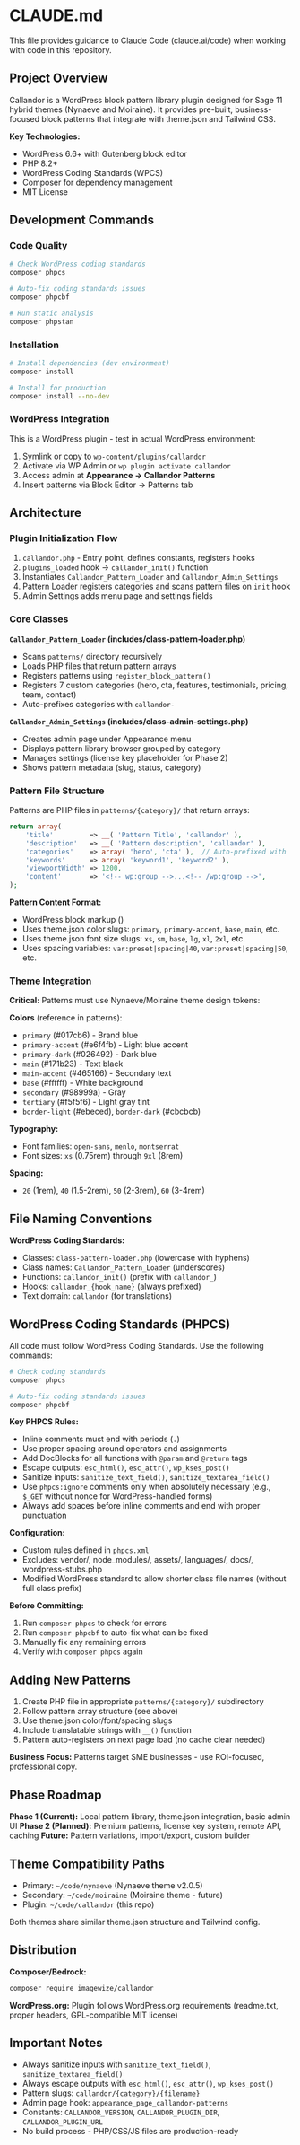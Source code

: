 # CLAUDE.md

This file provides guidance to Claude Code (claude.ai/code) when working with code in this repository.

## Project Overview

Callandor is a WordPress block pattern library plugin designed for Sage 11 hybrid themes (Nynaeve and Moiraine). It provides pre-built, business-focused block patterns that integrate with theme.json and Tailwind CSS.

**Key Technologies:**
- WordPress 6.6+ with Gutenberg block editor
- PHP 8.2+
- WordPress Coding Standards (WPCS)
- Composer for dependency management
- MIT License

## Development Commands

### Code Quality
```bash
# Check WordPress coding standards
composer phpcs

# Auto-fix coding standards issues
composer phpcbf

# Run static analysis
composer phpstan
```

### Installation
```bash
# Install dependencies (dev environment)
composer install

# Install for production
composer install --no-dev
```

### WordPress Integration
This is a WordPress plugin - test in actual WordPress environment:
1. Symlink or copy to `wp-content/plugins/callandor`
2. Activate via WP Admin or `wp plugin activate callandor`
3. Access admin at **Appearance → Callandor Patterns**
4. Insert patterns via Block Editor → Patterns tab

## Architecture

### Plugin Initialization Flow
1. `callandor.php` - Entry point, defines constants, registers hooks
2. `plugins_loaded` hook → `callandor_init()` function
3. Instantiates `Callandor_Pattern_Loader` and `Callandor_Admin_Settings`
4. Pattern Loader registers categories and scans pattern files on `init` hook
5. Admin Settings adds menu page and settings fields

### Core Classes

**`Callandor_Pattern_Loader` (includes/class-pattern-loader.php)**
- Scans `patterns/` directory recursively
- Loads PHP files that return pattern arrays
- Registers patterns using `register_block_pattern()`
- Registers 7 custom categories (hero, cta, features, testimonials, pricing, team, contact)
- Auto-prefixes categories with `callandor-`

**`Callandor_Admin_Settings` (includes/class-admin-settings.php)**
- Creates admin page under Appearance menu
- Displays pattern library browser grouped by category
- Manages settings (license key placeholder for Phase 2)
- Shows pattern metadata (slug, status, category)

### Pattern File Structure

Patterns are PHP files in `patterns/{category}/` that return arrays:

```php
return array(
    'title'         => __( 'Pattern Title', 'callandor' ),
    'description'   => __( 'Pattern description', 'callandor' ),
    'categories'    => array( 'hero', 'cta' ),  // Auto-prefixed with 'callandor-'
    'keywords'      => array( 'keyword1', 'keyword2' ),
    'viewportWidth' => 1200,
    'content'       => '<!-- wp:group -->...<!-- /wp:group -->',
);
```

**Pattern Content Format:**
- WordPress block markup (<!-- wp:blockname {} -->)
- Uses theme.json color slugs: `primary`, `primary-accent`, `base`, `main`, etc.
- Uses theme.json font size slugs: `xs`, `sm`, `base`, `lg`, `xl`, `2xl`, etc.
- Uses spacing variables: `var:preset|spacing|40`, `var:preset|spacing|50`, etc.

### Theme Integration

**Critical:** Patterns must use Nynaeve/Moiraine theme design tokens:

**Colors** (reference in patterns):
- `primary` (#017cb6) - Brand blue
- `primary-accent` (#e6f4fb) - Light blue accent
- `primary-dark` (#026492) - Dark blue
- `main` (#171b23) - Text black
- `main-accent` (#465166) - Secondary text
- `base` (#ffffff) - White background
- `secondary` (#98999a) - Gray
- `tertiary` (#f5f5f6) - Light gray tint
- `border-light` (#ebeced), `border-dark` (#cbcbcb)

**Typography:**
- Font families: `open-sans`, `menlo`, `montserrat`
- Font sizes: `xs` (0.75rem) through `9xl` (8rem)

**Spacing:**
- `20` (1rem), `40` (1.5-2rem), `50` (2-3rem), `60` (3-4rem)

## File Naming Conventions

**WordPress Coding Standards:**
- Classes: `class-pattern-loader.php` (lowercase with hyphens)
- Class names: `Callandor_Pattern_Loader` (underscores)
- Functions: `callandor_init()` (prefix with `callandor_`)
- Hooks: `callandor_{hook_name}` (always prefixed)
- Text domain: `callandor` (for translations)

## WordPress Coding Standards (PHPCS)

All code must follow WordPress Coding Standards. Use the following commands:

```bash
# Check coding standards
composer phpcs

# Auto-fix coding standards issues
composer phpcbf
```

**Key PHPCS Rules:**
- Inline comments must end with periods (`.`)
- Use proper spacing around operators and assignments
- Add DocBlocks for all functions with `@param` and `@return` tags
- Escape outputs: `esc_html()`, `esc_attr()`, `wp_kses_post()`
- Sanitize inputs: `sanitize_text_field()`, `sanitize_textarea_field()`
- Use `phpcs:ignore` comments only when absolutely necessary (e.g., `$_GET` without nonce for WordPress-handled forms)
- Always add spaces before inline comments and end with proper punctuation

**Configuration:**
- Custom rules defined in `phpcs.xml`
- Excludes: vendor/, node_modules/, assets/, languages/, docs/, wordpress-stubs.php
- Modified WordPress standard to allow shorter class file names (without full class prefix)

**Before Committing:**
1. Run `composer phpcs` to check for errors
2. Run `composer phpcbf` to auto-fix what can be fixed
3. Manually fix any remaining errors
4. Verify with `composer phpcs` again

## Adding New Patterns

1. Create PHP file in appropriate `patterns/{category}/` subdirectory
2. Follow pattern array structure (see above)
3. Use theme.json color/font/spacing slugs
4. Include translatable strings with `__()` function
5. Pattern auto-registers on next page load (no cache clear needed)

**Business Focus:** Patterns target SME businesses - use ROI-focused, professional copy.

## Phase Roadmap

**Phase 1 (Current):** Local pattern library, theme.json integration, basic admin UI
**Phase 2 (Planned):** Premium patterns, license key system, remote API, caching
**Future:** Pattern variations, import/export, custom builder

## Theme Compatibility Paths

- Primary: `~/code/nynaeve` (Nynaeve theme v2.0.5)
- Secondary: `~/code/moiraine` (Moiraine theme - future)
- Plugin: `~/code/callandor` (this repo)

Both themes share similar theme.json structure and Tailwind config.

## Distribution

**Composer/Bedrock:**
```bash
composer require imagewize/callandor
```

**WordPress.org:** Plugin follows WordPress.org requirements (readme.txt, proper headers, GPL-compatible MIT license)

## Important Notes

- Always sanitize inputs with `sanitize_text_field()`, `sanitize_textarea_field()`
- Always escape outputs with `esc_html()`, `esc_attr()`, `wp_kses_post()`
- Pattern slugs: `callandor/{category}/{filename}`
- Admin page hook: `appearance_page_callandor-patterns`
- Constants: `CALLANDOR_VERSION`, `CALLANDOR_PLUGIN_DIR`, `CALLANDOR_PLUGIN_URL`
- No build process - PHP/CSS/JS files are production-ready
